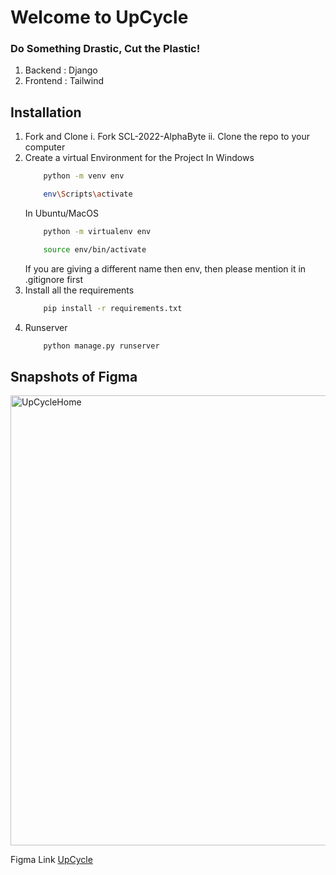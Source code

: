 # Welcome to UpCycle
 ### Do Something Drastic, Cut the Plastic!
 1. Backend : Django
 2. Frontend : Tailwind
 ## Installation
 1. Fork and Clone
	i.  Fork SCL-2022-AlphaByte
	ii. Clone the repo to your computer
 2. Create a virtual Environment for the Project
	 In Windows
	```bash
	    python -m venv env
    
	    env\Scripts\activate
	```
	 In Ubuntu/MacOS
	```bash
	    python -m virtualenv env
    
	    source env/bin/activate
	```
	 If you are giving a different name then env, then please mention it in .gitignore first
3. Install all the requirements
	```bash
	    pip install -r requirements.txt
	```
4. Runserver
	```bash
	    python manage.py runserver
	```
## Snapshots of Figma
<img width="720" alt="UpCycleHome" src="https://user-images.githubusercontent.com/88571833/174367515-617b9c6a-62ea-4a5c-91c3-b09b6fc60b10.png">


Figma Link [UpCycle](https://www.figma.com/file/V4JOy3MOkOD7CRvgZczZPW/UI-AlphaByte?node-id=0%3A1) 
